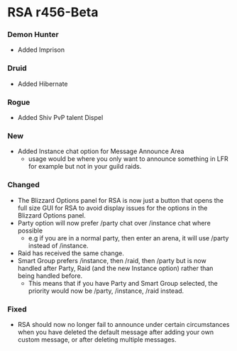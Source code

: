 # RSA r456-Beta
### Demon Hunter
* Added Imprison
### Druid
* Added Hibernate
### Rogue
* Added Shiv PvP talent Dispel
### New
* Added Instance chat option for Message Announce Area
   * usage would be where you only want to announce something in LFR for example but not in your guild raids.
### Changed
* The Blizzard Options panel for RSA is now just a button that opens the full size GUI for RSA to avoid display issues for the options in the Blizzard Options panel.
* Party option will now prefer /party chat over /instance chat where possible
    * e.g if you are in a normal party, then enter an arena, it will use /party instead of /instance.
* Raid has received the same change.
* Smart Group prefers /instance, then /raid, then /party but is now handled after Party, Raid (and the new Instance option) rather than being handled before.
   * This means that if you have Party and Smart Group selected, the priority would now be /party, /instance, /raid instead.
### Fixed
* RSA should now no longer fail to announce under certain circumstances when you have deleted the default message after adding your own custom message, or after deleting multiple messages.
